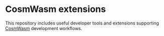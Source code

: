# CosmWasm extensions

This repository includes useful developer tools and extensions supporting [CosmWasm](https://github.com/CosmWasm/cosmwasm) development workflows.